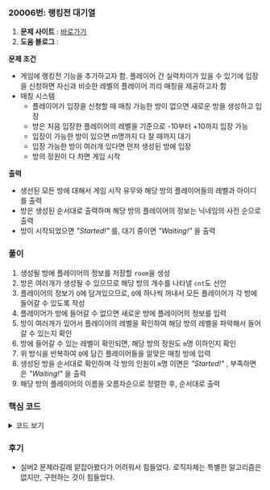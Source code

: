 ### 20006번: 랭킹전 대기열

1. **문제 사이트** : [바로가기](https://www.acmicpc.net/problem/20006)
2. **도움 블로그** : 

**문제 조건**
- 게임에 랭킹전 기능을 추가하고자 함. 플레이어 간 실력차이가 있을 수 있기에 입장을 신청하면 자신과 비슷한 레벨의 플레이어 끼리 매칭을 제공하고자 함
- 매칭 시스템
    - 플레이어가 입장을 신청할 때 매칭 가능한 방이 없으면 새로운 방을 생성하고 입장
    - 방은 처음 입장한 플레이어의 레벨을 기준으로 -10부터 +10까지 입장 가능
    - 입장이 가능한 방이 있으면 m명까지 다 찰 때까지 대기
    - 입장 가능한 방이 여러개 있다면 먼저 생성된 방에 입장
    - 방의 정원이 다 차면 게임 시작

**출력**  
- 생선된 모든 방에 대해서 게임 시작 유무와 해당 방의 플레이어들의 레벨과 아이디를 출력
- 방은 생성된 순서대로 출력하며 해당 방의 플레이어의 정보는 닉네임의 사전 순으로 출력
- 방이 시작되었으면 _"Started!"_ 를, 대기 중이면 _"Waiting!"_ 을 출력

### 풀이
1. 생성될 방에 플레이어의 정보를 저장할 `room`을 생성
2. 방은 여러개가 생성될 수 있으므로 해당 방의 개수를 나타낼 `cnt`도 선언
3. 플레이어의 정보가 `Q`에 담겨있으므로, `Q`에 하나씩 꺼내서 모든 플레이어가 각 방에 들어갈 수 있도록 작성
4. 플레이어가 방에 들어갈 수 없으면 새로운 방에 플레이어의 정보를 입력
5. 방이 여러개가 있어서 플레이어의 레벨을 확인하여 해당 방의 레벨을 파악해서 들어 갈 수 있는지 확인
6. 방에 들어갈 수 있는 레벨이 확인되면, 해당 방의 정원도 `m`명 이하인지 확인
7. 위 방식을 반복하여 `Q`에 담긴 플레이어들을 알맞은 매칭 방에 입력
8. 생성된 방을 순서대로 확인하며 각 방의 인원이 `m`명 이면은 _"Started!"_ , 부족하면은 _"Waiting!"_ 을 출력
9. 해당 방의 플레이어의 이름을 오름차순으로 정렬한 후, 순서대로 출력

### 핵심 코드

<details>
<summary>코드 보기</summary>

```cpp
void solve() {
    vector<pair<int, string> > room[301];
    int cnt = 0;
    while(!Q.empty()) {
        pair<int, string> cur = Q.front(); Q.pop();
        bool check = true;
        for(int i = 0; i < cnt; i++) {
            if(cur.first <= room[i][0].first + 10 && cur.first >= room[i][0].first - 10) {
                if(room[i].size() < m) {
                    room[i].push_back(cur);
                    check = false;
                    break;
                }
            }
        }
        if(check) {
            room[cnt].push_back(cur);
            cnt++;
        }
        
    }
    for(int i = 0; i < cnt; i++) {
        cout << (room[i].size() >= m ? "Started!" : "Waiting!") << '\n'; 
        sort(room[i].begin(), room[i].end(), compare);
        for(auto it : room[i]) {
            cout << it.first << " " << it.second << "\n";
        }
    }
}
```
- 생성할 방의 플레이어들의 정보를 저장할 `room[]`, 방의 순서를 나타낼 `cnt`
- `check` 변수를 `true`로 선언하고, 현재 플레이어의 정보가 방에 입력되면은 `false`로 변환
- 현재 플레이어의 정보은 `cur`가 생성된 방이 있으면 방의 레벨에 들어갈 수 있고, 방의 정원 내에 들어갈 수 있으면 해당 방 순서에 들어감
- `check`는 **플레이어가 방에 들어갈 수 있는 유무를 체크**하는 것으로 만일 들어갈 방이 없으면 새로운 방을 생성
- `Q`에 저장된 플레이어들의 정보가 다 사라질 때 까지 반복
- 출력할 떄 각 방의 플레이어의 인원이 `m`명 이상이면 _"Started!"_ 를, 부족하면 _"Waiting!"_ 을 출력
- 해당 순서의 방에 플레이어의 이름을 오름차순으로 정렬 후, 출력
</details>

### 후기
- 실버2 문제라길래 얕잡아봤다가 어려워서 힘들었다. 로직자체는 특별한 알고리즘은 없지만, 구현하는 것이 힘들었다.